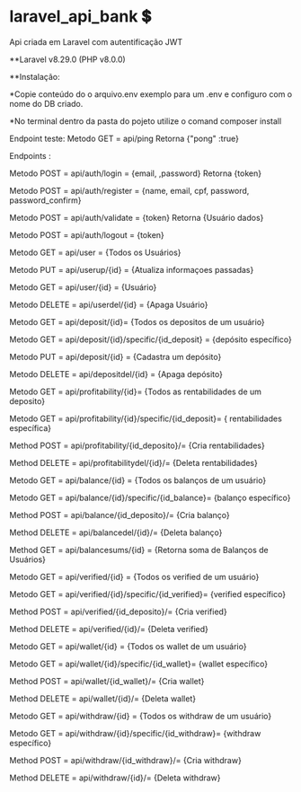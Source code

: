 # laravel_api_bank :heavy_dollar_sign:
 Api criada em Laravel com autentificação JWT
 
 **Laravel v8.29.0 (PHP v8.0.0)
 
 
 **Instalação:
 
 *Copie conteúdo do o arquivo.env exemplo para um .env e configuro com o nome do DB criado.
 
 *No terminal dentro da pasta do pojeto utilize o comand composer install
 
 
 


Endpoint teste: Metodo GET = api/ping Retorna {"pong" :true}

Endpoints :

Metodo POST = api/auth/login = {email, ,password} Retorna {token}

Metodo POST = api/auth/register = {name, email, cpf, password, password_confirm}

Metodo POST = api/auth/validate = {token} Retorna {Usuário dados}

Metodo POST = api/auth/logout = {token}

Metodo GET = api/user = {Todos os Usuários}

Metodo PUT = api/userup/{id} = {Atualiza informaçoes passadas}

Metodo GET = api/user/{id} = {Usuário}

Metodo DELETE = api/userdel/{id} = {Apaga Usuário}

Metodo GET = api/deposit/{id}= {Todos os depositos de um usuário}

Metodo GET = api/deposit/{id}/specific/{id_deposit} = {depósito específico}

Metodo PUT = api/deposit/{id} = {Cadastra um depósito}

Metodo DELETE = api/depositdel/{id} = {Apaga depósito}

Metodo GET = api/profitability/{id}= {Todos as rentabilidades de um deposito}

Metodo GET = api/profitability/{id}/specific/{id_deposit}= { rentabilidades específica}

Method POST = api/profitability/{id_deposito}/= {Cria rentabilidades}

Method DELETE = api/profitabilitydel/{id}/= {Deleta rentabilidades}

Metodo GET = api/balance/{id} = {Todos os balanços de um usuário}

Metodo GET = api/balance/{id}/specific/{id_balance}= {balanço específico}

Method POST = api/balance/{id_deposito}/= {Cria balanço}

Method DELETE = api/balancedel/{id}/= {Deleta balanço}

Method GET = api/balancesums/{id} = {Retorna soma de Balanços de Usuários}

Metodo GET = api/verified/{id} = {Todos os verified de um usuário}

Metodo GET = api/verified/{id}/specific/{id_verified}= {verified específico}

Method POST = api/verified/{id_deposito}/= {Cria verified}

Method DELETE = api/verified/{id}/= {Deleta verified}

Metodo GET = api/wallet/{id} = {Todos os wallet de um usuário}

Metodo GET = api/wallet/{id}/specific/{id_wallet}= {wallet específico}

Method POST = api/wallet/{id_wallet}/= {Cria wallet}

Method DELETE = api/wallet/{id}/= {Deleta wallet}

Metodo GET = api/withdraw/{id} = {Todos os withdraw de um usuário}

Metodo GET = api/withdraw/{id}/specific/{id_withdraw}= {withdraw específico}

Method POST = api/withdraw/{id_withdraw}/= {Cria withdraw}

Method DELETE = api/withdraw/{id}/= {Deleta withdraw}
